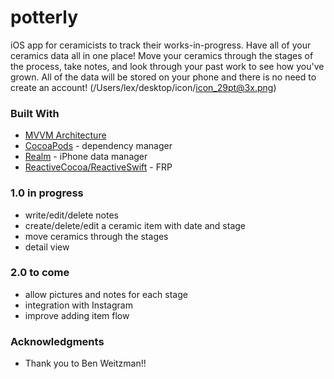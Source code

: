 # potterly
iOS app for ceramicists to track their works-in-progress. Have all of your ceramics data all in one place! Move your ceramics through the stages of the process, take notes, and look through your past work to see how you've grown. All of the data will be stored on your phone and there is no need to create an account! 
(/Users/lex/desktop/icon/icon_29pt@3x.png)

### Built With
- [MVVM Architecture](https://blog.joanzapata.com/mvvm-reactivecocoa-5/)
- [CocoaPods](https://cocoapods.org/) - dependency manager
- [Realm](https://realm.io/docs/swift/latest/) - iPhone data manager
- [ReactiveCocoa/ReactiveSwift](https://github.com/ReactiveCocoa/ReactiveCocoa) - FRP

### 1.0 **in progress**
- write/edit/delete notes
- create/delete/edit a ceramic item with date and stage
- move ceramics through the stages
- detail view 

### 2.0 **to come**
- allow pictures and notes for each stage
- integration with Instagram
- improve adding item flow

### Acknowledgments
- Thank you to Ben Weitzman!! 



